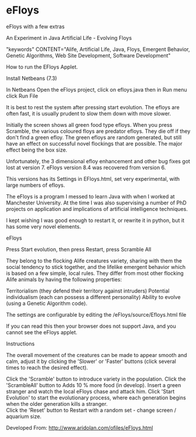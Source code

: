 eFloys
======

eFloys with a few extras

An Experiment in Java Artificial Life - Evolving Floys

"keywords" CONTENT="Alife, Artificial Life, Java, Floys, Emergent Behavior, Genetic Algorithms, Web Site Development, Software Development" 

How to run the EFloys Applet.

Install Netbeans (7.3)

In Netbeans
Open the eFloys project, click on efloys.java then in Run menu click Run File

It is best to rest the system after pressing start evolution. The efloys are often fast, it is usually prudent to slow them down with move slower.

Initially the screen shows all green food type efloys. When you press Scramble, the various coloured floys are predator efloys. They die off if they don't find a green efloy. The green efloys are random generated, but still have an effect on successful novel flockings that are possible. The major effect being the box size.

Unfortunately, the 3 dimensional efloy enhancement and other bug fixes got lost at version 7. eFloys version 8.4 was recovered from version 6.

This versions has its Settings in EFloys.html, set very experimental, with large numbers of efloys.

The eFloys is a program I messed to learn Java with when I worked at Manchester University. At the time I was also supervising a number of PhD projects on application and implications of artificial intelligence techniques.

I kept wishing I was good enough to restart it, or rewrite it in python, but it has some very novel elements.


eFloys 

Press Start evolution, then press Restart, press Scramble All  


They belong to the flocking Alife creatures variety, sharing with them the social tendency to stick together,  and the lifelike emergent behavior which is based on a few simple, local rules. They differ from most other flocking Alife animals by having the following properties:<br>

Territorialism (they defend their territory against intruders)
Potential individualism (each can possess a different personality)
Ability to evolve  (using a Genetic Algorithm code).

The settings are configurable by editing the /eFloys/source/Efloys.html file

<applet code=Efloys.class width=1280 height=720>
<PARAM NAME=MaxSpeed VALUE="4">
<PARAM NAME=BounceSpeed VALUE="2">
<PARAM NAME=ApproachAcceleration VALUE=".2">
<PARAM NAME=CenterAcceleration VALUE="2">
<PARAM NAME=DistBrotherFactor VALUE="10">
<PARAM NAME=DistStrangerFactor VALUE="10">
<PARAM NAME=DistLocalFactor VALUE="50">
<PARAM NAME=CollisionDistance VALUE="50">
<PARAM NAME=CollisionBrotherFactor VALUE="20">
<PARAM NAME=CollisionStrangerFactor VALUE="8">
<PARAM NAME=CollisionLocalFactor VALUE="30">
<PARAM NAME=color VALUE="green">
<PARAM NAME=NumberOfNeighbors VALUE="3">
<PARAM NAME=MutationFactor VALUE="2">
<PARAM NAME=CrossoverFactor VALUE="2">
<PARAM NAME=energy VALUE="10">
<PARAM NAME=safety VALUE="10">
<PARAM NAME=cooperation VALUE="10">
<PARAM NAME=EnergyFactor VALUE="2">
<PARAM NAME=SafetyFactor VALUE="2">
<PARAM NAME=CooperationFactor VALUE="2">
<PARAM NAME=SurviversFactor VALUE="1">
<PARAM NAME=PopulationSize VALUE="2010">
<PARAM NAME=FreeWillFactor VALUE="2" >
<PARAM NAME=LifeSpan VALUE="6">
If you can read this then your browser does not support Java, and you cannot see the eFloys applet.
</applet>

Instructions

The overall movement of the creatures can be made to appear smooth and calm, adjust it by clicking the 'Slower' or 'Faster' buttons (click several times to reach the desired effect). 

Click the 'Scramble' button to introduce variety in the population. 
Click the 'ScrambleAll' button to Adds 10 % more food (in develop). 
Insert a green stranger and watch the local eFloys chase and attack him. 
Click 'Start Evolution' to start the evolutionary process, where each generation begins when the older generation kills a stranger. <BR>
Click the 'Reset' button to Restart with a random set - change screen / aquarium size.

Developed From:
http://www.aridolan.com/ofiles/eFloys.html
